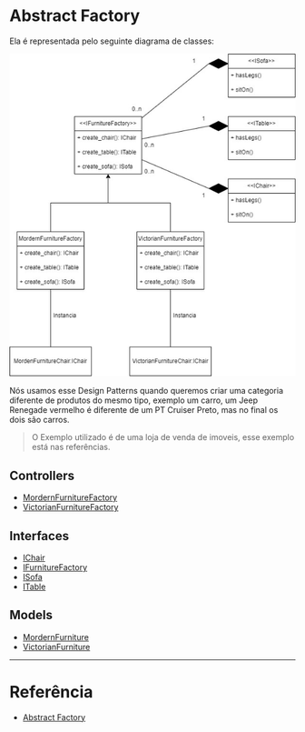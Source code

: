 # Abstract Factory

Ela é representada pelo seguinte diagrama de classes:

![Abstract Facotry](../../Image/diagrama_abstract_factory.jpg)

Nós usamos esse Design Patterns quando queremos criar uma categoria diferente de produtos do mesmo tipo, exemplo um carro, um Jeep Renegade vermelho é diferente de um PT Cruiser Preto, mas no final os dois são carros.

> O Exemplo utilizado é de uma loja de venda de imoveis, esse exemplo está nas referências.

## Controllers

- [MordernFurnitureFactory](./mordern_furniture_factory.md)
- [VictorianFurnitureFactory](./victorian_furniture_factory.md)

## Interfaces

- [IChair](./ichair.md)
- [IFurnitureFactory](./ifurniture_factory.md)
- [ISofa](./isofa.md)
- [ITable](./itable.md)

## Models

- [MordernFurniture](./mordern_furniture.md)
- [VictorianFurniture](./victorian_furniture.md)

---

# Referência

- [Abstract Factory](https://refactoring.guru/pt-br/design-patterns/abstract-factory)